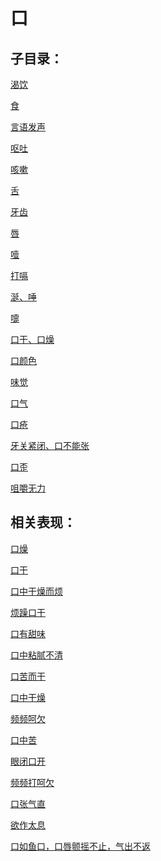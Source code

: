 # 口## 子目录：[渴饮](https://www.gmzyjc.com/read/biaoxian/cat_渴饮.md)[食](https://www.gmzyjc.com/read/biaoxian/cat_食.md)[言语发声](https://www.gmzyjc.com/read/biaoxian/cat_言语发声.md)[呕吐](https://www.gmzyjc.com/read/biaoxian/cat_呕吐.md)[咳嗽](https://www.gmzyjc.com/read/biaoxian/cat_咳嗽.md)[舌](https://www.gmzyjc.com/read/biaoxian/cat_舌.md)[牙齿](https://www.gmzyjc.com/read/biaoxian/cat_牙齿.md)[唇](https://www.gmzyjc.com/read/biaoxian/cat_唇.md)[噎](https://www.gmzyjc.com/read/biaoxian/cat_噎.md)[打嗝](https://www.gmzyjc.com/read/biaoxian/cat_打嗝.md)[涎、唾](https://www.gmzyjc.com/read/biaoxian/cat_涎、唾.md)[嚏](https://www.gmzyjc.com/read/biaoxian/cat_嚏.md)[口干、口燥](https://www.gmzyjc.com/read/biaoxian/cat_口干、口燥.md)[口颜色](https://www.gmzyjc.com/read/biaoxian/cat_口颜色.md)[味觉](https://www.gmzyjc.com/read/biaoxian/cat_味觉.md)[口气](https://www.gmzyjc.com/read/biaoxian/cat_口气.md)[口疮](https://www.gmzyjc.com/read/biaoxian/cat_口疮.md)[牙关紧闭、口不能张](https://www.gmzyjc.com/read/biaoxian/cat_牙关紧闭、口不能张.md)[口歪](https://www.gmzyjc.com/read/biaoxian/cat_口歪.md)[咀嚼无力](https://www.gmzyjc.com/read/biaoxian/cat_咀嚼无力.md)## 相关表现：[口燥](https://www.gmzyjc.com/search/result?wd=口燥)[口干](https://www.gmzyjc.com/search/result?wd=口干)[口中干燥而烦](https://www.gmzyjc.com/search/result?wd=口中干燥而烦)[烦躁口干](https://www.gmzyjc.com/search/result?wd=烦躁口干)[口有甜味](https://www.gmzyjc.com/search/result?wd=口有甜味)[口中粘腻不清](https://www.gmzyjc.com/search/result?wd=口中粘腻不清)[口苦而干](https://www.gmzyjc.com/search/result?wd=口苦而干)[口中干燥](https://www.gmzyjc.com/search/result?wd=口中干燥)[频频呵欠](https://www.gmzyjc.com/search/result?wd=频频呵欠)[口中苦](https://www.gmzyjc.com/search/result?wd=口中苦)[眼闭口开](https://www.gmzyjc.com/search/result?wd=眼闭口开)[频频打呵欠](https://www.gmzyjc.com/search/result?wd=频频打呵欠)[口张气直](https://www.gmzyjc.com/search/result?wd=口张气直)[欲作太息](https://www.gmzyjc.com/search/result?wd=欲作太息)[口如鱼口，口唇颤摇不止，气出不返](https://www.gmzyjc.com/search/result?wd=口如鱼口，口唇颤摇不止，气出不返)